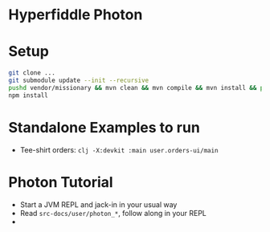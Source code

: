 # Hyperfiddle Photon

# Setup
```bash
git clone ...
git submodule update --init --recursive
pushd vendor/missionary && mvn clean && mvn compile && mvn install && popd
npm install
```

# Standalone Examples to run
* Tee-shirt orders: `clj -X:devkit :main user.orders-ui/main`

# Photon Tutorial
* Start a JVM REPL and jack-in in your usual way
* Read `src-docs/user/photon_*`, follow along in your REPL
* 
